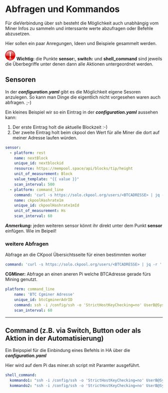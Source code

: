 
# Abfragen und Kommandos
Für dieVerbindung über ssh besteht die Möglichkeit auch unabhängig vom Miner Infos zu sammeln und interssante werte abzufragen oder Befehle abzusetzen.

Hier sollen ein paar Anregungen, Ideen und Beispiele gesammelt werden.

<img src="Images/important.png" width="32px" > **Wichtig:** die Punkte **sensor:**, **switch:** und **shell_command** sind jeweils die Überbegriffe unter denen dann alle Aktionen untergeordnet werden. 

## Sensoren
In der ***configuration.yaml*** gibt es die Möglichkeit eigene Sesoren anzulegen. So kann man Dinge die eigentlich nicht vorgesehen waren auch abfragen. ;-)

Ein kleines Beispiel wir so ein Eintrag in der ***configuration.yaml*** aussehen kann:

1. Der erste Eintrag holt die aktuelle Blockzeit :-)
2. Der zweite Eintrag holt beim ckpool den Wert für alle Miner die dort auf meiner Adresse laufen würden.
```yaml
sensor:
  - platform: rest
    name: nextBlock
    unique_id: nextblockid
    resource: https://mempool.space/api/blocks/tip/height
    unit_of_measurement: Block
    value_template: "{{ value }}"
    scan_interval: 500
  - platform: command_line
    command: 'curl -s https://solo.ckpool.org/users/<BTCADRESSE> | jq -r ''.["hashrate1m"]'''
    name: ckpoolHashrate1m
    unique_id: ckpoolHashrate1mId
    unit_of_measurement: Hs
    scan_interval: 60
```
***Anmerkung:*** jeden weiteren sensor könnt ihr direkt unter dem Punkt **sensor** einfügen. Wie im Beipeil!


### weitere Abfragen
Abfrage an die CKpool Übersichtsseite für einen bestimmten worker
```yaml
command: 'curl -s https://solo.ckpool.org/users/<BTCADRESSE> | jq -r ''.["worker"][0]["bestshare"]'''
```

**CGMiner:** Abfrage an einen aneren Pi welche BTCAdresse gerade fürs Mining genutzt. 
```yaml
platform: command_line
    name: 'BTC Cgminer Adresse'
    unique_id: btcCgminerAdrID
    command: ssh -i /config/ssh -o 'StrictHostKeyChecking=no' UserB@SystemB ps -ef | grep SCREEN | sed 's/^.*-u//g;s/-p.*$//g'
    scan_interval: 60
```


---



## Command (z.B. via Switch, Button oder als Aktion in der Automatisierung)

Ein Beipspiel für die Einbindung eines Befehls in HA über die ***configuration.yaml***

Hier wird auf dem Pi das miner.sh script mit Paramter ausgeführt.
```yaml
shell_command:
  kommando1: "ssh -i /config/ssh -o 'StrictHostKeyChecking=no' UserB@SystemB bash /home/miner.sh Miner01"
  kommando2: "ssh -i /config/ssh -o 'StrictHostKeyChecking=no' UserB@SystemB bash /home/miner.sh stop"
```
